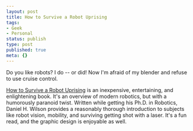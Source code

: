 ```yaml
---
layout: post
title: How to Survive a Robot Uprising
tags:
- Geek
- Personal
status: publish
type: post
published: true
meta: {}
---
```

Do you like robots?  I do -- or did!  Now I'm afraid of my blender and refuse to use cruise control.

<a href="http://www.amazon.com/gp/redirect.html?link_code=ur2&amp;tag=peatdotorg-20&amp;camp=1789&amp;creative=9325&amp;location=http%3A%2F%2Fwww.amazon.com%2Fgp%2Fproduct%2F1582345929%2Fsr%3D8-1%2Fqid%3D1151862332%2Fref%3Dpd_bbs_1%3Fie%3DUTF8">How to Survive a Robot Uprising</a> is an inexpensive, entertaining, and enlightening book.  It's an overview of modern robotics, but with a humorously paranoid twist.  Written while getting his Ph.D. in Robotics, Daniel H. Wilson provides a reasonably thorough introduction to subjects like robot vision, mobility, and surviving getting shot with a laser.  It's a fun read, and the graphic design is enjoyable as well.
